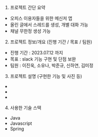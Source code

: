 1. 프로젝트 간단 요약

- 오피스 이용자들을 위한 메신저 앱
- 올린 글에서 스레드를 생성, 개별 대화 가능
- 채널 무한정 생성 가능

2. 프로젝트 정보/개요 (진행 기간 / 목표 / 팀원)

- 진행 기간 : 2023.07.12 까지
- 목표 : slack 기능 구현 및 단점 보완
- 팀원 : 이진욱, 소유나, 박준규, 신하연, 김미정

3. 프로젝트 설명 (구현한 기능 및 사진 등)

-
-
-

4. 사용한 기술 스택

- Java
- Javascript
- Spring
